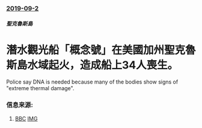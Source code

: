 ### [2019-09-2](/news/2019/09/2/index.md)

##### 聖克魯斯島
# 潛水觀光船「概念號」在美國加州聖克魯斯島水域起火，造成船上34人喪生。 

Police say DNA is needed because many of the bodies show signs of "extreme thermal damage".


### 信息来源:

1. [BBC](https://www.bbc.com/news/world-us-canada-49571213) [IMG](https://ichef.bbci.co.uk/images/ic/1024x576/p07mbb61.jpg)
